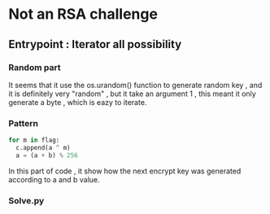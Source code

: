 # Not an RSA challenge
## Entrypoint : Iterator all possibility
### Random part
It seems that it use the os.urandom() function to generate random key , and it is definitely very "random" , but it take an argument 1 , this meant it only generate a byte , which is eazy to iterate.
### Pattern 
```python
for m in flag:
  c.append(a ^ m)
  a = (a + b) % 256
```
In this part of code , it show how the next encrypt key was generated according to a and b value. 
### Solve.py